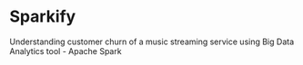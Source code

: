 # Sparkify
Understanding customer churn of a music streaming service using Big Data Analytics tool - Apache Spark
